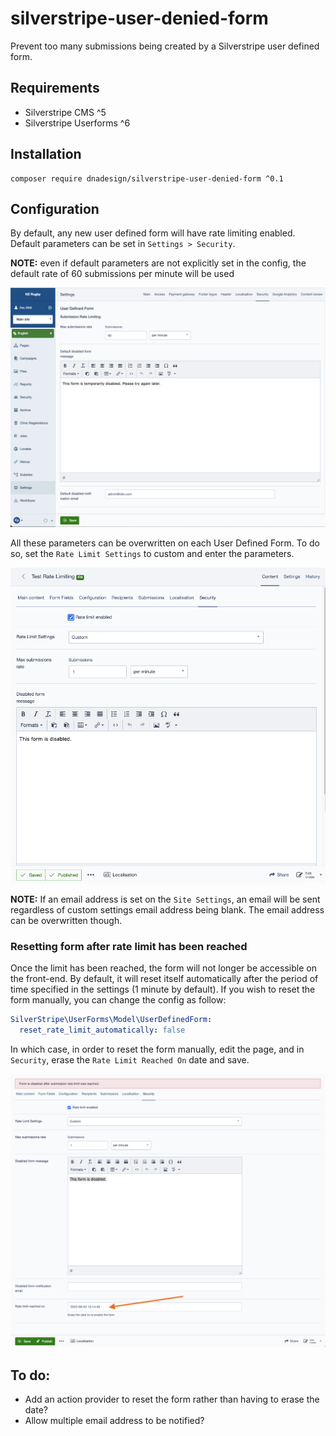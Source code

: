 # silverstripe-user-denied-form
Prevent too many submissions being created by a Silverstripe user defined form.

## Requirements

* Silverstripe CMS ^5
* Silverstripe Userforms ^6

## Installation

```
composer require dnadesign/silverstripe-user-denied-form ^0.1
```

## Configuration
By default, any new user defined form will have rate limiting enabled.
Default parameters can be set in `Settings > Security`.

**NOTE:** even if default parameters are not explicitly set in the config,
the default rate of 60 submissions per minute will be used

![Settings Security Snapshot](./docs/images/settings-security-snapshot.png "Settings Security Snapshot")

All these parameters can be overwritten on each User Defined Form.
To do so, set the `Rate Limit Settings` to custom and enter the parameters.

![Custom Settings](./docs/images/custom-settings.png "Custom Settings")

**NOTE:** If an email address is set on the `Site Settings`, an email will be sent regardless of custom settings email address being blank. The email address can be overwritten though.

### Resetting form after rate limit has been reached

Once the limit has been reached, the form will not longer be accessible on the front-end.
By default, it will reset itself automatically after the period of time specified in the settings (1 minute by default).
If you wish to reset the form manually, you can change the config as follow:

```yaml
SilverStripe\UserForms\Model\UserDefinedForm:
  reset_rate_limit_automatically: false
```

In which case, in order to reset the form manually, edit the page, and in `Security`, erase the `Rate Limit Reached On` date and save.

![Reset Form](./docs/images/form-manual-reset.png "Reset Form")

## To do:
- Add an action provider to reset the form rather than having to erase the date?
- Allow multiple email address to be notified?

